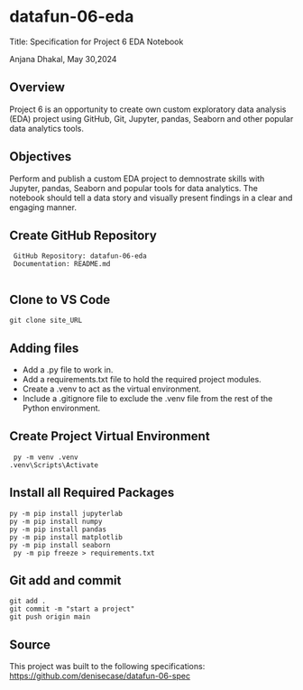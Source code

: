 # datafun-06-eda

Title: Specification for Project 6 EDA Notebook
	
 Anjana Dhakal, 
 May 30,2024	

## Overview
Project 6 is an opportunity to create own custom exploratory data analysis (EDA) project using GitHub, Git, Jupyter, pandas, Seaborn and other popular data analytics tools.

## Objectives
Perform and publish a custom EDA project to demnostrate skills with Jupyter, pandas, Seaborn and popular tools for data analytics. The notebook should tell a data story and visually present findings in a clear and engaging manner.

## Create GitHub Repository
```
 GitHub Repository: datafun-06-eda
 Documentation: README.md
 
```

## Clone to VS Code 
```
git clone site_URL
```

## Adding files 
- Add a .py file to work in.
- Add a requirements.txt file to hold the required project modules.
- Create a .venv to act as the virtual environment.
- Include a .gitignore file to exclude the .venv file from the rest of the Python environment.
  
## Create Project Virtual Environment
```
 py -m venv .venv
.venv\Scripts\Activate
```
## Install all Required Packages
```
py -m pip install jupyterlab
py -m pip install numpy
py -m pip install pandas
py -m pip install matplotlib
py -m pip install seaborn
 py -m pip freeze > requirements.txt
```

## Git add and commit
```
git add .
git commit -m "start a project"
git push origin main
```
## Source
This project was built to the following specifications: https://github.com/denisecase/datafun-06-spec


